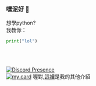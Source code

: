 ### 嘿泥好 👋

想學python?</br>
我教你：</br>
```py
print("lol")
```
</br></br>

[![Discord Presence](https://lanyard.cnrad.dev/api/851062442330816522)](https://discord.com/users/851062442330816522)
</br>
[![my card](https://mycard.lol/static/img/851062442330816522.png)](https://mycard.lol)
喔對,[這裡](https://hansnana.xyz)是我的其他介紹
